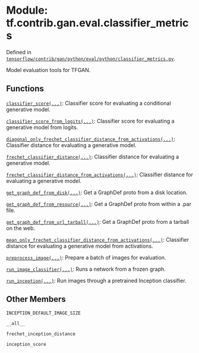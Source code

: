 <div itemscope itemtype="http://developers.google.com/ReferenceObject">
<meta itemprop="name" content="tf.contrib.gan.eval.classifier_metrics" />
<meta itemprop="path" content="Stable" />
<meta itemprop="property" content="INCEPTION_DEFAULT_IMAGE_SIZE"/>
<meta itemprop="property" content="__all__"/>
<meta itemprop="property" content="frechet_inception_distance"/>
<meta itemprop="property" content="inception_score"/>
</div>

# Module: tf.contrib.gan.eval.classifier_metrics



Defined in [`tensorflow/contrib/gan/python/eval/python/classifier_metrics.py`](https://www.tensorflow.org/code/tensorflow/contrib/gan/python/eval/python/classifier_metrics.py).

Model evaluation tools for TFGAN.

## Functions

[`classifier_score(...)`](../../../../tf/contrib/gan/eval/classifier_score.md): Classifier score for evaluating a conditional generative model.

[`classifier_score_from_logits(...)`](../../../../tf/contrib/gan/eval/classifier_score_from_logits.md): Classifier score for evaluating a generative model from logits.

[`diagonal_only_frechet_classifier_distance_from_activations(...)`](../../../../tf/contrib/gan/eval/diagonal_only_frechet_classifier_distance_from_activations.md): Classifier distance for evaluating a generative model.

[`frechet_classifier_distance(...)`](../../../../tf/contrib/gan/eval/frechet_classifier_distance.md): Classifier distance for evaluating a generative model.

[`frechet_classifier_distance_from_activations(...)`](../../../../tf/contrib/gan/eval/frechet_classifier_distance_from_activations.md): Classifier distance for evaluating a generative model.

[`get_graph_def_from_disk(...)`](../../../../tf/contrib/gan/eval/get_graph_def_from_disk.md): Get a GraphDef proto from a disk location.

[`get_graph_def_from_resource(...)`](../../../../tf/contrib/gan/eval/get_graph_def_from_resource.md): Get a GraphDef proto from within a .par file.

[`get_graph_def_from_url_tarball(...)`](../../../../tf/contrib/gan/eval/get_graph_def_from_url_tarball.md): Get a GraphDef proto from a tarball on the web.

[`mean_only_frechet_classifier_distance_from_activations(...)`](../../../../tf/contrib/gan/eval/mean_only_frechet_classifier_distance_from_activations.md): Classifier distance for evaluating a generative model from activations.

[`preprocess_image(...)`](../../../../tf/contrib/gan/eval/preprocess_image.md): Prepare a batch of images for evaluation.

[`run_image_classifier(...)`](../../../../tf/contrib/gan/eval/run_image_classifier.md): Runs a network from a frozen graph.

[`run_inception(...)`](../../../../tf/contrib/gan/eval/run_inception.md): Run images through a pretrained Inception classifier.

## Other Members

`INCEPTION_DEFAULT_IMAGE_SIZE`

`__all__`

`frechet_inception_distance`

`inception_score`

